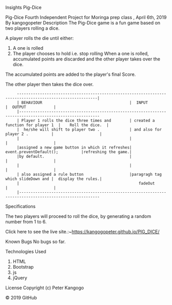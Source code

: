 Insights
Pig-Dice
  
Pig-Dice
Fourth Independent Project for Moringa prep class , April 6th, 2019
By kangogopeter
Description
The Pig-Dice game is a fun game based on two players rolling a dice.

A player rolls the die until either:

1. A one is rolled
2. The player chooses to hold i.e. stop rolling
When a one is rolled, accumulated points are discarded and the other player takes over the dice.

The accumulated points are added to the player's final Score.

The other player then takes the dice over.

         ---------------------------------------------------------------------------------------------------------|
         | BEHAVIOUR                                      |  INPUT                           |  OUTPUT            |
         |---------------------------------------------------------------------------------------------------------             
         | Player 1 rolls the dice three times and        | created a function for player 1  |    Roll the dice.  |
         |  he/she will shift to player two .             | and also for player 2 .          |                    |
         |                                                |                                  |                    |
         |assigned a new game button in which it refreshes| event.preventDefault();          |refreshing the game.|
         |by default.                                     |                                  |                    |
         |                                                |                                  |                    |
         | also assigned a rule button                    |paragragh tag which slideDown and |  display the rules.|
         |                                                    fadeOut                        |                    |
         |---------------------------------------------------------------------------------------------------------               

Specifications

The two players will proceed to roll the dice, by generating a random number from 1 to 6.

Click here to see the live site.:~https://kangogopeter.github.io/PIG_DICE/

Known Bugs
No bugs so far.

Technologies Used
1. HTML
2. Bootstrap
3. js
4. jQuery


License
Copyright (c) Peter Kangogo

© 2019 GitHub
